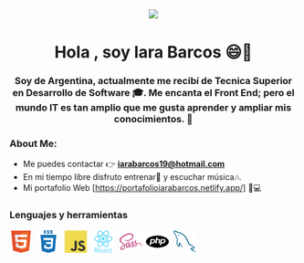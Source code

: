 <div id="header" align="center">
 <img src="https://media.giphy.com/media/vzO0Vc8b2VBLi/giphy.gif" width="200" />
  <h1 align="center">Hola , soy Iara Barcos 😄🤖</h1>
  <h3 align="center">Soy de Argentina, actualmente me recibí de Tecnica Superior en Desarrollo de Software 🎓. Me encanta el Front End; pero el mundo IT es tan amplio que me gusta aprender y ampliar mis conocimientos. 👀</h3>
</div>

### About Me:
- Me puedes contactar 👉 **iarabarcos19@hotmail.com**
- En mi tiempo libre disfruto entrenar💪 y escuchar música🎶.
- Mi portafolio Web [https://portafolioiarabarcos.netlify.app/] 🚀💻

<div align="left">
  <h3> Lenguajes y herramientas </h3>
  <div>
    <img src="https://github.com/devicons/devicon/blob/master/icons/html5/html5-original.svg" title="HTML5"  alt="HTML" width="40"/>&nbsp;
    <img src="https://github.com/devicons/devicon/blob/master/icons/css3/css3-plain-wordmark.svg" title="CSS3"  alt="CSS" width="40"/>&nbsp;
    <img src="https://github.com/devicons/devicon/blob/master/icons/javascript/javascript-original.svg" title="JavaScript"  alt="JavaScript" width="40"/>&nbsp;
    <img src="https://github.com/devicons/devicon/blob/master/icons/react/react-original-wordmark.svg"  title="React" alt="React" width="40"/>&nbsp;
    <img src="https://github.com/devicons/devicon/blob/master/icons/sass/sass-original.svg" title="Sass" alt="Sass" width="40"/>&nbsp;
    <img src="https://github.com/devicons/devicon/blob/master/icons/php/php-plain.svg" title="PHP" alt="PHP" width="40"/>&nbsp;
    <img src="https://github.com/devicons/devicon/blob/master/icons/mysql/mysql-plain.svg"     title="Git" alt="Git" width="40"/>&nbsp;
